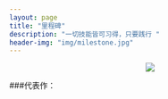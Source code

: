 ```yaml
---
layout: page
title: "里程碑"
description: "一切技能皆可习得，只要践行 "
header-img: "img/milestone.jpg"
---
```



<center>
    <p><img src="http://7xoxd4.com1.z0.glb.clouddn.com/header.jpg" align="center"></p>
</center>


###代表作：







